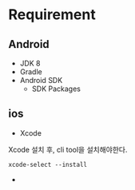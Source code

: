# Requirement

## Android

- JDK 8
- Gradle
- Android SDK
  - SDK Packages


## ios

- Xcode

Xcode 설치 후, cli tool을 설치해야한다. 

```
xcode-select --install
```

- 